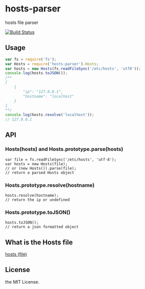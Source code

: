 # hosts-parser
hosts file parser

[![Build Status](https://travis-ci.org/imyelo/hosts-parser.svg?branch=master)](https://travis-ci.org/imyelo/hosts-parser)

## Usage
```javascript
var fs = require('fs');
var Hosts = require('hosts-parser').Hosts;
var hosts = new Hosts(fs.readFileSync('/etc/hosts', 'utf8'));
console.log(hosts.toJSON());
/**
[
    {
        "ip": "127.0.0.1",
        "hostname": "localhost"
    }
]
**/
console.log(hosts.resolve('localhost'));
// 127.0.0.1
```

## API
### Hosts(hosts) and Hosts.prototype.parse(hosts)
```
var file = fs.readFileSync('/etc/hosts', 'utf-8');
var hosts = new Hosts(file);
// or (new Hosts()).parse(file);
// return a parsed Hosts object
```

### Hosts.prototype.resolve(hostname)
```
hosts.resolve(hostname);
// return the ip or undefined
```

### Hosts.prototype.toJSON()
```
hosts.toJSON();
// return a json formatted object
```

## What is the Hosts file
[hosts (file)](http://en.wikipedia.org/wiki/Hosts_%28file%29)

## License
the MIT License.
